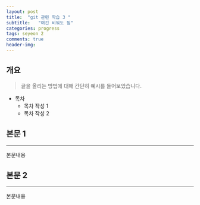 ```yaml
---
layout: post
title:  "git 관련 학습 3 "
subtitle:   "여긴 비워도 됨"
categories: progress
tags: seyeon 2
comments: true
header-img: 
---
```


## 개요
> 글을 올리는 방법에 대해 간단히 예시를 들어보았습니다. 

- 목차
	- 목차 작성 1
	- 목차 작성 2 
  

## 본문 1
---
본문내용



## 본문 2
---
본문내용
